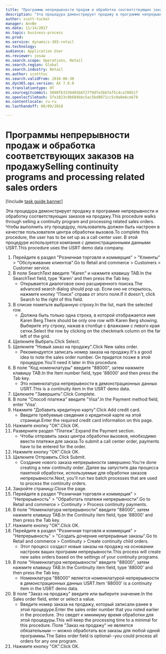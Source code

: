```yaml
--- 
title: "Программы непрерывности продаж и обработка соответствующих заказов на продажу"
description: "Эта процедура демонстрирует продажу в программе непрерывности и обработку соответствующих заказов на продажу."
author: scott-tucker
manager: AnnBe
ms.date: 11/14/2017
ms.topic: business-process
ms.prod: 
ms.service: dynamics-365-retail
ms.technology: 
audience: Application User
ms.reviewer: josaw
ms.search.scope: Operations, Retail
ms.search.region: Global
ms.search.industry: Retail
ms.author: scotttuc
ms.search.validFrom: 2016-06-30
ms.dyn365.ops.version: AX 7.0.0
ms.translationtype: HT
ms.sourcegitcommit: 5098fb3339403b6f2779dfe3bb7ef5c4ca78051f
ms.openlocfilehash: 5fe1823c9b684bbc5ac5bd0871cc5c0a0e6ce678
ms.contentlocale: ru-ru
ms.lasthandoff: 08/09/2018

---
```

# <a name="selling-continuity-programs-and-processing-related-sales-orders"></a><span data-ttu-id="5affc-103">Программы непрерывности продаж и обработка соответствующих заказов на продажу</span><span class="sxs-lookup"><span data-stu-id="5affc-103">Selling continuity programs and processing related sales orders</span></span>

[!include [task guide banner](../includes/task-guide-banner.md)]

<span data-ttu-id="5affc-104">Эта процедура демонстрирует продажу в программе непрерывности и обработку соответствующих заказов на продажу.</span><span class="sxs-lookup"><span data-stu-id="5affc-104">This procedure walks through selling a continuity program and processing related sales orders.</span></span> <span data-ttu-id="5affc-105">Чтобы выполнить эту процедуру, пользователь должен быть настроен в качестве пользователя центра обработки вызовов.</span><span class="sxs-lookup"><span data-stu-id="5affc-105">To complete this procedure, the user has to be set up as a call center user.</span></span> <span data-ttu-id="5affc-106">В этой процедуре используется компания с демонстрационными данными USRT.</span><span class="sxs-lookup"><span data-stu-id="5affc-106">This procedure uses the USRT demo data company.</span></span>

1. <span data-ttu-id="5affc-107">Перейдите в раздел "Розничная торговля и коммерция" > "Клиенты" > "Обслуживание клиентов".</span><span class="sxs-lookup"><span data-stu-id="5affc-107">Go to Retail and commerce > Customers > Customer service.</span></span>
2. <span data-ttu-id="5affc-108">В поле SearchText введите "Karen" и нажмите клавишу TAB.</span><span class="sxs-lookup"><span data-stu-id="5affc-108">In the SearchText field, type 'Karen' and then press the Tab key.</span></span>
    * <span data-ttu-id="5affc-109">Открывается диалоговое окно расширенного поиска.</span><span class="sxs-lookup"><span data-stu-id="5affc-109">The advanced search dialog should pop up.</span></span> <span data-ttu-id="5affc-110">Если оно не открылось, нажмите кнопку "Поиск" справа от этого поля.</span><span class="sxs-lookup"><span data-stu-id="5affc-110">If it doesn't, click Search to the right of this field.</span></span>  
3. <span data-ttu-id="5affc-111">В списке пометьте выбранную строку.</span><span class="sxs-lookup"><span data-stu-id="5affc-111">In the list, mark the selected row.</span></span>
    * <span data-ttu-id="5affc-112">Должна быть только одна строка, в которой отображается имя Karen Berg.</span><span class="sxs-lookup"><span data-stu-id="5affc-112">There should be only one row with Karen Berg showing.</span></span> <span data-ttu-id="5affc-113">Выберите эту строку, нажав в столбце с флажками с левого края сетки.</span><span class="sxs-lookup"><span data-stu-id="5affc-113">Select the row by clicking on the checkmark column on the far left of the grid.</span></span>  
4. <span data-ttu-id="5affc-114">Щелкните Выбрать.</span><span class="sxs-lookup"><span data-stu-id="5affc-114">Click Select.</span></span>
5. <span data-ttu-id="5affc-115">Щелкните "Новый заказ на продажу".</span><span class="sxs-lookup"><span data-stu-id="5affc-115">Click New sales order.</span></span>
    * <span data-ttu-id="5affc-116">Рекомендуется записать номер заказа на продажу.</span><span class="sxs-lookup"><span data-stu-id="5affc-116">It's a good idea to note the sales order number.</span></span> <span data-ttu-id="5affc-117">Он придется позже в этой процедуре.</span><span class="sxs-lookup"><span data-stu-id="5affc-117">You'll need it later in this procedure.</span></span>  
6. <span data-ttu-id="5affc-118">В поле "Код номенклатуры" введите "88000", затем нажмите клавишу TAB.</span><span class="sxs-lookup"><span data-stu-id="5affc-118">In the Item number field, type '88000' and then press the Tab key.</span></span>
    * <span data-ttu-id="5affc-119">Это номенклатура непрерывности в демонстрационных данных USRT.</span><span class="sxs-lookup"><span data-stu-id="5affc-119">This is a continuity item in the USRT demo data.</span></span>  
7. <span data-ttu-id="5affc-120">Щелкните "Завершить".</span><span class="sxs-lookup"><span data-stu-id="5affc-120">Click Complete.</span></span>
8. <span data-ttu-id="5affc-121">В поле "Способ платежа" введите "Visa".</span><span class="sxs-lookup"><span data-stu-id="5affc-121">In the Payment method field, enter 'Visa'.</span></span>
9. <span data-ttu-id="5affc-122">Нажмите "Добавить кредитную карту".</span><span class="sxs-lookup"><span data-stu-id="5affc-122">Click Add credit card.</span></span>
    * <span data-ttu-id="5affc-123">Введите требуемые сведения о кредитной карте на этой странице.</span><span class="sxs-lookup"><span data-stu-id="5affc-123">Enter the required credit card information on this page.</span></span>  
10. <span data-ttu-id="5affc-124">Нажмите кнопку "OК".</span><span class="sxs-lookup"><span data-stu-id="5affc-124">Click OK.</span></span>
11. <span data-ttu-id="5affc-125">Разверните раздел "Платеж".</span><span class="sxs-lookup"><span data-stu-id="5affc-125">Expand the Payment section.</span></span>
    * <span data-ttu-id="5affc-126">Чтобы отправить заказ центра обработки вызовов, необходимо ввести платежи для заказа.</span><span class="sxs-lookup"><span data-stu-id="5affc-126">To submit a call center order, payments have to be entered for the order.</span></span>  
12. <span data-ttu-id="5affc-127">Нажмите кнопку "OК".</span><span class="sxs-lookup"><span data-stu-id="5affc-127">Click OK.</span></span>
13. <span data-ttu-id="5affc-128">Щелкните Отправить.</span><span class="sxs-lookup"><span data-stu-id="5affc-128">Click Submit.</span></span>
    * <span data-ttu-id="5affc-129">Создание нового заказа непрерывности завершено.</span><span class="sxs-lookup"><span data-stu-id="5affc-129">You're done creating a new continuity order.</span></span> <span data-ttu-id="5affc-130">Далее вы запустите два процесса пакетной обработки, используемые для обработки заказов непрерывности.</span><span class="sxs-lookup"><span data-stu-id="5affc-130">Next, you'll run two batch processes that are used to process the continuity orders.</span></span>  
14. <span data-ttu-id="5affc-131">Закройте страницу.</span><span class="sxs-lookup"><span data-stu-id="5affc-131">Close the page.</span></span>
15. <span data-ttu-id="5affc-132">Перейдите в раздел "Розничная торговля и коммерция" > "Непрерывность" > "Обработать платежи непрерывности".</span><span class="sxs-lookup"><span data-stu-id="5affc-132">Go to Retail and commerce > Continuity > Process continuity payments.</span></span>
16. <span data-ttu-id="5affc-133">В поле "Номенклатура непрерывности" введите "88000", затем нажмите клавишу TAB.</span><span class="sxs-lookup"><span data-stu-id="5affc-133">In the Continuity item field, type '88000' and then press the Tab key.</span></span>
17. <span data-ttu-id="5affc-134">Нажмите кнопку "OК".</span><span class="sxs-lookup"><span data-stu-id="5affc-134">Click OK.</span></span>
18. <span data-ttu-id="5affc-135">Перейдите в раздел "Розничная торговля и коммерция" > "Непрерывность" > "Создать дочерние непрерывные заказы".</span><span class="sxs-lookup"><span data-stu-id="5affc-135">Go to Retail and commerce > Continuity > Create continuity child orders.</span></span>
    * <span data-ttu-id="5affc-136">Этот процесс создаст новые заказы на продажу на основании настроек ваших программ непрерывности.</span><span class="sxs-lookup"><span data-stu-id="5affc-136">This process will create new sales orders based on the settings of your continuity programs.</span></span>  
19. <span data-ttu-id="5affc-137">В поле "Номенклатура непрерывности" введите "88000", затем нажмите клавишу TAB.</span><span class="sxs-lookup"><span data-stu-id="5affc-137">In the Continuity item field, type '88000' and then press the Tab key.</span></span>
    * <span data-ttu-id="5affc-138">Номенклатура "88000" является номенклатурой непрерывности в демонстрационных данных USRT.</span><span class="sxs-lookup"><span data-stu-id="5affc-138">Item '88000' is a continuity item in the USRT demo data.</span></span>  
20. <span data-ttu-id="5affc-139">В поле "Заказ на продажу" введите или выберите значение.</span><span class="sxs-lookup"><span data-stu-id="5affc-139">In the Sales order field, enter or select a value.</span></span>
    * <span data-ttu-id="5affc-140">Введите номер заказа на продажу, который записали ранее в этой процедуре.</span><span class="sxs-lookup"><span data-stu-id="5affc-140">Enter the sales order number that you noted earlier in the procedure.</span></span> <span data-ttu-id="5affc-141">Это сведет к минимуму время обработки для этой процедуры.</span><span class="sxs-lookup"><span data-stu-id="5affc-141">This will keep the processing time to a minimal for this procedure.</span></span> <span data-ttu-id="5affc-142">Поле "Заказ на продажу" не является обязательным — можно обработать все заказы для любой одной программы.</span><span class="sxs-lookup"><span data-stu-id="5affc-142">The Sales order field is optional--you could process all orders for any one program.</span></span>  
21. <span data-ttu-id="5affc-143">Нажмите кнопку "OК".</span><span class="sxs-lookup"><span data-stu-id="5affc-143">Click OK.</span></span>


